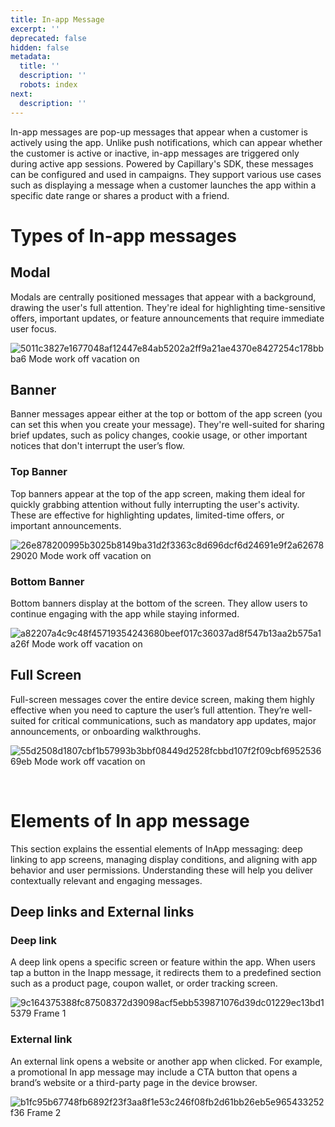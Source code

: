 ```yaml
---
title: In-app Message
excerpt: ''
deprecated: false
hidden: false
metadata:
  title: ''
  description: ''
  robots: index
next:
  description: ''
---
```

In-app messages are pop-up messages that appear when a customer is actively using the app. Unlike push notifications, which can appear whether the customer is active or inactive, in-app messages are triggered only during active app sessions. Powered by Capillary's SDK, these messages can be configured and used in campaigns. They support various use cases such as displaying a message when a customer launches the app within a specific date range or shares a product with a friend.

# Types of In-app messages

## Modal

Modals are centrally positioned messages that appear with a background, drawing the user's full attention. They're ideal for highlighting time-sensitive offers, important updates, or feature announcements that require immediate user focus.

![5011c3827e1677048af12447e84ab5202a2ff9a21ae4370e8427254c178bbba6 Mode work   off vacation   on](https://files.readme.io/5011c3827e1677048af12447e84ab5202a2ff9a21ae4370e8427254c178bbba6-Mode_work_-_off_vacation_-_on._Idea_for_summer_instagram_stories.gif)

## Banner

Banner messages appear either at the top or bottom of the app screen (you can set this when you create your message). They're well-suited for sharing brief updates, such as policy changes, cookie usage, or other important notices that don't interrupt the user’s flow.

### Top Banner

Top banners appear at the top of the app screen, making them ideal for quickly grabbing attention without fully interrupting the user's activity. These are effective for highlighting updates, limited-time offers, or important announcements.

![26e878200995b3025b8149ba31d2f3363c8d696dcf6d24691e9f2a6267829020 Mode work   off vacation   on](https://files.readme.io/26e878200995b3025b8149ba31d2f3363c8d696dcf6d24691e9f2a6267829020-Mode_work_-_off_vacation_-_on._Idea_for_summer_instagram_stories_1.gif)

### Bottom Banner

Bottom banners display at the bottom of the screen. They allow users to continue engaging with the app while staying informed.

![a82207a4c9c48f45719354243680beef017c36037ad8f547b13aa2b575a1a26f Mode work   off vacation   on](https://files.readme.io/a82207a4c9c48f45719354243680beef017c36037ad8f547b13aa2b575a1a26f-Mode_work_-_off_vacation_-_on._Idea_for_summer_instagram_stories_2.gif)

## Full Screen

Full-screen messages cover the entire device screen, making them highly effective when you need to capture the user’s full attention. They’re well-suited for critical communications, such as mandatory app updates, major announcements, or onboarding walkthroughs.

![55d2508d1807cbf1b57993b3bbf08449d2528fcbbd107f2f09cbf695253669eb Mode work   off vacation   on](https://files.readme.io/55d2508d1807cbf1b57993b3bbf08449d2528fcbbd107f2f09cbf695253669eb-Mode_work_-_off_vacation_-_on._Idea_for_summer_instagram_stories_3.gif)

<br />

# Elements of In app message

This section explains the essential elements of InApp messaging: deep linking to app screens, managing display conditions, and aligning with app behavior and user permissions. Understanding these will help you deliver contextually relevant and engaging messages.

## Deep links and External links

### Deep link

A deep link opens a specific screen or feature within the app. When users tap a button in the Inapp message, it redirects them to a predefined section such as a product page, coupon wallet, or order tracking screen.

![9c164375388fc87508372d39098acf5ebb539871076d39dc01229ec13bd15379 Frame 1](https://files.readme.io/9c164375388fc87508372d39098acf5ebb539871076d39dc01229ec13bd15379-Frame_1.png)

### External link

An external link opens a website or another app when clicked. For example, a promotional In app message may include a CTA button that opens a brand’s website or a third-party page in the device browser.

![b1fc95b67748fb6892f23f3aa8f1e53c246f08fb2d61bb26eb5e965433252f36 Frame 2](https://files.readme.io/b1fc95b67748fb6892f23f3aa8f1e53c246f08fb2d61bb26eb5e965433252f36-Frame_2.png)